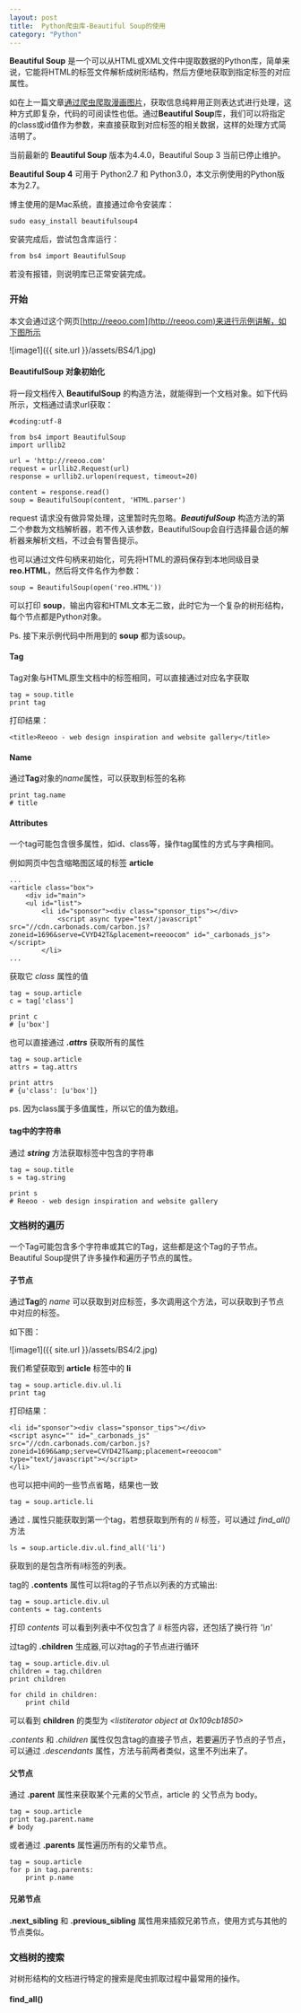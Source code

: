 ```yaml
---
layout: post
title:  Python爬虫库-Beautiful Soup的使用
category: "Python"
---
```


**Beautiful Soup** 是一个可以从HTML或XML文件中提取数据的Python库，简单来说，它能将HTML的标签文件解析成树形结构，然后方便地获取到指定标签的对应属性。

如在上一篇文章[通过爬虫爬取漫画图片](https://moshuqi.github.io/python/2016/06/15/Python爬虫抓取漫画图片.HTML)，获取信息纯粹用正则表达式进行处理，这种方式即复杂，代码的可阅读性也低。通过**Beautiful Soup**库，我们可以将指定的class或id值作为参数，来直接获取到对应标签的相关数据，这样的处理方式简洁明了。

当前最新的 **Beautiful Soup** 版本为4.4.0，Beautiful Soup 3 当前已停止维护。

**Beautiful Soup 4** 可用于 Python2.7 和 Python3.0，本文示例使用的Python版本为2.7。

博主使用的是Mac系统，直接通过命令安装库：

	sudo easy_install beautifulsoup4

安装完成后，尝试包含库运行：

	from bs4 import BeautifulSoup
	
若没有报错，则说明库已正常安装完成。



<h3>开始</h3>

本文会通过这个网页[http://reeoo.com](http://reeoo.com)来进行示例讲解，如下图所示

![image1]({{ site.url }}/assets/BS4/1.jpg)


<h4>BeautifulSoup 对象初始化</h4>

将一段文档传入 **BeautifulSoup** 的构造方法，就能得到一个文档对象。如下代码所示，文档通过请求url获取：

	#coding:utf-8
	
	from bs4 import BeautifulSoup
	import urllib2
	
	url = 'http://reeoo.com'
	request = urllib2.Request(url)
	response = urllib2.urlopen(request, timeout=20)
	
	content = response.read()
	soup = BeautifulSoup(content, 'HTML.parser')
	
request 请求没有做异常处理，这里暂时先忽略。***BeautifulSoup*** 构造方法的第二个参数为文档解析器，若不传入该参数，BeautifulSoup会自行选择最合适的解析器来解析文档，不过会有警告提示。

也可以通过文件句柄来初始化，可先将HTML的源码保存到本地同级目录 **reo.HTML**，然后将文件名作为参数：

	soup = BeautifulSoup(open('reo.HTML'))

可以打印 **soup**，输出内容和HTML文本无二致，此时它为一个复杂的树形结构，每个节点都是Python对象。

Ps. 接下来示例代码中所用到的 **soup** 都为该soup。

<h4>Tag</h4>

Tag对象与HTML原生文档中的标签相同，可以直接通过对应名字获取

	tag = soup.title
	print tag

打印结果：
	
	<title>Reeoo - web design inspiration and website gallery</title>
	
<h4>Name</h4>

通过**Tag**对象的*name*属性，可以获取到标签的名称

	print tag.name
	# title
	
<h4>Attributes</h4>

一个tag可能包含很多属性，如id、class等，操作tag属性的方式与字典相同。

例如网页中包含缩略图区域的标签 **article**
	
	...
	<article class="box">
		<div id="main">
		<ul id="list">
			<li id="sponsor"><div class="sponsor_tips"></div>
				<script async type="text/javascript" src="//cdn.carbonads.com/carbon.js?zoneid=1696&serve=CVYD42T&placement=reeoocom" id="_carbonads_js"></script>
			</li>
	...	
			
获取它 *class* 属性的值

	tag = soup.article
	c = tag['class']
	
	print c		
	# [u'box']

也可以直接通过 ***.attrs*** 获取所有的属性

	tag = soup.article
	attrs = tag.attrs
	
	print attrs
	# {u'class': [u'box']}

ps. 因为class属于多值属性，所以它的值为数组。


<h4>tag中的字符串</h4>

通过 ***string*** 方法获取标签中包含的字符串

	tag = soup.title
	s = tag.string
	
	print s
	# Reeoo - web design inspiration and website gallery

<h3>文档树的遍历</h3>

一个Tag可能包含多个字符串或其它的Tag，这些都是这个Tag的子节点。Beautiful Soup提供了许多操作和遍历子节点的属性。

<h4>子节点</h4>

通过**Tag**的 *name* 可以获取到对应标签，多次调用这个方法，可以获取到子节点中对应的标签。

如下图：

![image1]({{ site.url }}/assets/BS4/2.jpg)

我们希望获取到 **article** 标签中的 **li**

	tag = soup.article.div.ul.li
	print tag
	
打印结果：

	<li id="sponsor"><div class="sponsor_tips"></div>
	<script async="" id="_carbonads_js" src="//cdn.carbonads.com/carbon.js?zoneid=1696&amp;serve=CVYD42T&amp;placement=reeoocom" type="text/javascript"></script>
	</li>
	
也可以把中间的一些节点省略，结果也一致

	tag = soup.article.li
	
通过 **.** 属性只能获取到第一个tag，若想获取到所有的 *li* 标签，可以通过 *find_all()* 方法

	ls = soup.article.div.ul.find_all('li')
	
获取到的是包含所有*li*标签的列表。

tag的 **.contents** 属性可以将tag的子节点以列表的方式输出:
	
	tag = soup.article.div.ul
	contents = tag.contents

打印 *contents* 可以看到列表中不仅包含了 *li* 标签内容，还包括了换行符 *'\n'*

过tag的 **.children** 生成器,可以对tag的子节点进行循环

	tag = soup.article.div.ul
	children = tag.children
	print children
	
	for child in children:
		print child

可以看到 **children** 的类型为 *<listiterator object at 0x109cb1850>*

*.contents* 和 *.children* 属性仅包含tag的直接子节点，若要遍历子节点的子节点，可以通过 *.descendants* 属性，方法与前两者类似，这里不列出来了。

<h4>父节点</h4> 

通过 **.parent** 属性来获取某个元素的父节点，article 的 父节点为 body。

	tag = soup.article
	print tag.parent.name
	# body

或者通过 **.parents** 属性遍历所有的父辈节点。

	tag = soup.article
	for p in tag.parents:
		print p.name

<h4>兄弟节点</h4> 

**.next_sibling** 和 **.previous_sibling** 属性用来插叙兄弟节点，使用方式与其他的节点类似。

<h3>文档树的搜索</h3>

对树形结构的文档进行特定的搜索是爬虫抓取过程中最常用的操作。

<h4>find_all()</h4>


















